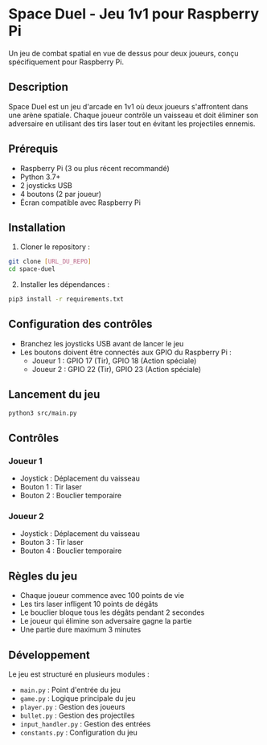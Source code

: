# Space Duel - Jeu 1v1 pour Raspberry Pi

Un jeu de combat spatial en vue de dessus pour deux joueurs, conçu spécifiquement pour Raspberry Pi.

## Description
Space Duel est un jeu d'arcade en 1v1 où deux joueurs s'affrontent dans une arène spatiale. Chaque joueur contrôle un vaisseau et doit éliminer son adversaire en utilisant des tirs laser tout en évitant les projectiles ennemis.

## Prérequis
- Raspberry Pi (3 ou plus récent recommandé)
- Python 3.7+
- 2 joysticks USB
- 4 boutons (2 par joueur)
- Écran compatible avec Raspberry Pi

## Installation

1. Cloner le repository :
```bash
git clone [URL_DU_REPO]
cd space-duel
```

2. Installer les dépendances :
```bash
pip3 install -r requirements.txt
```

## Configuration des contrôles
- Branchez les joysticks USB avant de lancer le jeu
- Les boutons doivent être connectés aux GPIO du Raspberry Pi :
  - Joueur 1 : GPIO 17 (Tir), GPIO 18 (Action spéciale)
  - Joueur 2 : GPIO 22 (Tir), GPIO 23 (Action spéciale)

## Lancement du jeu
```bash
python3 src/main.py
```

## Contrôles
### Joueur 1
- Joystick : Déplacement du vaisseau
- Bouton 1 : Tir laser
- Bouton 2 : Bouclier temporaire

### Joueur 2
- Joystick : Déplacement du vaisseau
- Bouton 3 : Tir laser
- Bouton 4 : Bouclier temporaire

## Règles du jeu
- Chaque joueur commence avec 100 points de vie
- Les tirs laser infligent 10 points de dégâts
- Le bouclier bloque tous les dégâts pendant 2 secondes
- Le joueur qui élimine son adversaire gagne la partie
- Une partie dure maximum 3 minutes

## Développement
Le jeu est structuré en plusieurs modules :
- `main.py` : Point d'entrée du jeu
- `game.py` : Logique principale du jeu
- `player.py` : Gestion des joueurs
- `bullet.py` : Gestion des projectiles
- `input_handler.py` : Gestion des entrées
- `constants.py` : Configuration du jeu 